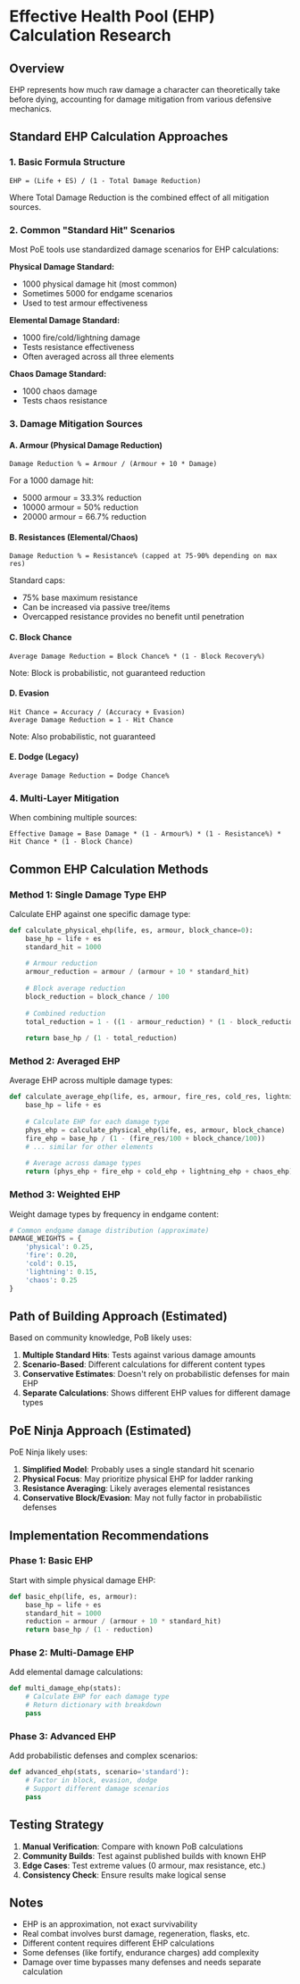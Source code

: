 # Effective Health Pool (EHP) Calculation Research

## Overview
EHP represents how much raw damage a character can theoretically take before dying, accounting for damage mitigation from various defensive mechanics.

## Standard EHP Calculation Approaches

### 1. **Basic Formula Structure**
```
EHP = (Life + ES) / (1 - Total Damage Reduction)
```

Where Total Damage Reduction is the combined effect of all mitigation sources.

### 2. **Common "Standard Hit" Scenarios**

Most PoE tools use standardized damage scenarios for EHP calculations:

**Physical Damage Standard:**
- 1000 physical damage hit (most common)
- Sometimes 5000 for endgame scenarios
- Used to test armour effectiveness

**Elemental Damage Standard:**
- 1000 fire/cold/lightning damage
- Tests resistance effectiveness
- Often averaged across all three elements

**Chaos Damage Standard:**
- 1000 chaos damage
- Tests chaos resistance

### 3. **Damage Mitigation Sources**

#### A. **Armour (Physical Damage Reduction)**
```
Damage Reduction % = Armour / (Armour + 10 * Damage)
```

For a 1000 damage hit:
- 5000 armour = 33.3% reduction
- 10000 armour = 50% reduction  
- 20000 armour = 66.7% reduction

#### B. **Resistances (Elemental/Chaos)**
```
Damage Reduction % = Resistance% (capped at 75-90% depending on max res)
```

Standard caps:
- 75% base maximum resistance
- Can be increased via passive tree/items
- Overcapped resistance provides no benefit until penetration

#### C. **Block Chance**
```
Average Damage Reduction = Block Chance% * (1 - Block Recovery%)
```

Note: Block is probabilistic, not guaranteed reduction

#### D. **Evasion**
```
Hit Chance = Accuracy / (Accuracy + Evasion)
Average Damage Reduction = 1 - Hit Chance
```

Note: Also probabilistic, not guaranteed

#### E. **Dodge (Legacy)**
```
Average Damage Reduction = Dodge Chance%
```

### 4. **Multi-Layer Mitigation**

When combining multiple sources:
```
Effective Damage = Base Damage * (1 - Armour%) * (1 - Resistance%) * Hit Chance * (1 - Block Chance)
```

## Common EHP Calculation Methods

### Method 1: **Single Damage Type EHP**
Calculate EHP against one specific damage type:

```python
def calculate_physical_ehp(life, es, armour, block_chance=0):
    base_hp = life + es
    standard_hit = 1000
    
    # Armour reduction
    armour_reduction = armour / (armour + 10 * standard_hit)
    
    # Block average reduction
    block_reduction = block_chance / 100
    
    # Combined reduction
    total_reduction = 1 - ((1 - armour_reduction) * (1 - block_reduction))
    
    return base_hp / (1 - total_reduction)
```

### Method 2: **Averaged EHP**
Average EHP across multiple damage types:

```python
def calculate_average_ehp(life, es, armour, fire_res, cold_res, lightning_res, chaos_res, block_chance=0):
    base_hp = life + es
    
    # Calculate EHP for each damage type
    phys_ehp = calculate_physical_ehp(life, es, armour, block_chance)
    fire_ehp = base_hp / (1 - (fire_res/100 + block_chance/100))
    # ... similar for other elements
    
    # Average across damage types
    return (phys_ehp + fire_ehp + cold_ehp + lightning_ehp + chaos_ehp) / 5
```

### Method 3: **Weighted EHP**
Weight damage types by frequency in endgame content:

```python
# Common endgame damage distribution (approximate)
DAMAGE_WEIGHTS = {
    'physical': 0.25,
    'fire': 0.20,
    'cold': 0.15,
    'lightning': 0.15,
    'chaos': 0.25
}
```

## Path of Building Approach (Estimated)

Based on community knowledge, PoB likely uses:

1. **Multiple Standard Hits**: Tests against various damage amounts
2. **Scenario-Based**: Different calculations for different content types
3. **Conservative Estimates**: Doesn't rely on probabilistic defenses for main EHP
4. **Separate Calculations**: Shows different EHP values for different damage types

## PoE Ninja Approach (Estimated)

PoE Ninja likely uses:

1. **Simplified Model**: Probably uses a single standard hit scenario
2. **Physical Focus**: May prioritize physical EHP for ladder ranking
3. **Resistance Averaging**: Likely averages elemental resistances
4. **Conservative Block/Evasion**: May not fully factor in probabilistic defenses

## Implementation Recommendations

### Phase 1: Basic EHP
Start with simple physical damage EHP:
```python
def basic_ehp(life, es, armour):
    base_hp = life + es
    standard_hit = 1000
    reduction = armour / (armour + 10 * standard_hit)
    return base_hp / (1 - reduction)
```

### Phase 2: Multi-Damage EHP
Add elemental damage calculations:
```python
def multi_damage_ehp(stats):
    # Calculate EHP for each damage type
    # Return dictionary with breakdown
    pass
```

### Phase 3: Advanced EHP
Add probabilistic defenses and complex scenarios:
```python
def advanced_ehp(stats, scenario='standard'):
    # Factor in block, evasion, dodge
    # Support different damage scenarios
    pass
```

## Testing Strategy

1. **Manual Verification**: Compare with known PoB calculations
2. **Community Builds**: Test against published builds with known EHP
3. **Edge Cases**: Test extreme values (0 armour, max resistance, etc.)
4. **Consistency Check**: Ensure results make logical sense

## Notes

- EHP is an approximation, not exact survivability
- Real combat involves burst damage, regeneration, flasks, etc.
- Different content requires different EHP calculations
- Some defenses (like fortify, endurance charges) add complexity
- Damage over time bypasses many defenses and needs separate calculation